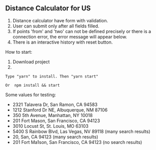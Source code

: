 ## Distance Calculator for US

1. Distance calculator have form with validation.
2. User can submit only after all fields filled.
3. If points 'from' and 'two' can not be defined precisely or there is a connection error, the error message will appear below. 
4. There is an interactive history with reset button.

How to start:
1. Download project
2.
```
Type "yarn" to install. Then "yarn start"

Or  npm install && start
```

Some values for testing:
- 2321 Talavera Dr, San Ramon, CA 94583
- 1212 Stanford Dr NE, Albuquerque, NM 87106
- 350 5th Avenue, Manhattan, NY 10018
- 201 Fort Mason, San Francisco, CA 94123
- 3010 Locust St, St. Louis, MO 63103
- 5400 S Rainbow Blvd, Las Vegas, NV 89118   (many search results)
- 20, San, CA 94123                          (many search results)
- 201 Fort Ma1son, San Francisco, CA 94123   (no search results)